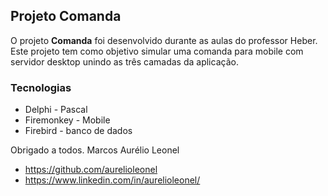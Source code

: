 ##  Projeto Comanda
O projeto **Comanda** foi desenvolvido durante as aulas do professor Heber.
Este projeto tem como objetivo simular uma comanda para mobile com servidor desktop
unindo as três camadas da aplicação.

###  Tecnologias 
* Delphi - Pascal
* Firemonkey - Mobile
* Firebird - banco de dados

Obrigado a todos.
Marcos Aurélio Leonel
  * https://github.com/aurelioleonel
  * https://www.linkedin.com/in/aurelioleonel/
